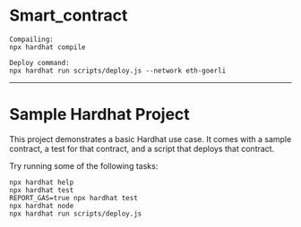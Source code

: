 # Smart_contract

```
Compailing:
npx hardhat compile

Deploy command:
npx hardhat run scripts/deploy.js --network eth-goerli

```

---

# Sample Hardhat Project

This project demonstrates a basic Hardhat use case. It comes with a sample contract, a test for that contract, and a script that deploys that contract.

Try running some of the following tasks:

```shell
npx hardhat help
npx hardhat test
REPORT_GAS=true npx hardhat test
npx hardhat node
npx hardhat run scripts/deploy.js
```

